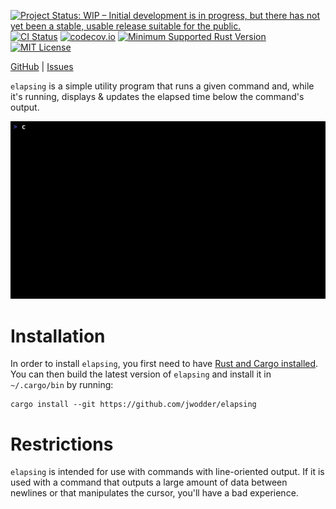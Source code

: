 [![Project Status: WIP – Initial development is in progress, but there has not yet been a stable, usable release suitable for the public.](https://www.repostatus.org/badges/latest/wip.svg)](https://www.repostatus.org/#wip)
[![CI Status](https://github.com/jwodder/elapsing/actions/workflows/test.yml/badge.svg)](https://github.com/jwodder/elapsing/actions/workflows/test.yml)
[![codecov.io](https://codecov.io/gh/jwodder/elapsing/branch/main/graph/badge.svg)](https://codecov.io/gh/jwodder/elapsing)
[![Minimum Supported Rust Version](https://img.shields.io/badge/MSRV-1.87-orange)](https://www.rust-lang.org)
[![MIT License](https://img.shields.io/github/license/jwodder/elapsing.svg)](https://opensource.org/licenses/MIT)

[GitHub](https://github.com/jwodder/elapsing) | [Issues](https://github.com/jwodder/elapsing/issues)

`elapsing` is a simple utility program that runs a given command and, while
it's running, displays & updates the elapsed time below the command's output.

![Recording of an example invocation](https://github.com/jwodder/elapsing/raw/main/example.gif)


Installation
============

In order to install `elapsing`, you first need to have [Rust and Cargo
installed](https://www.rust-lang.org/tools/install).  You can then build the
latest version of `elapsing` and install it in `~/.cargo/bin` by running:

    cargo install --git https://github.com/jwodder/elapsing


Restrictions
============

`elapsing` is intended for use with commands with line-oriented output.  If it
is used with a command that outputs a large amount of data between newlines or
that manipulates the cursor, you'll have a bad experience.
